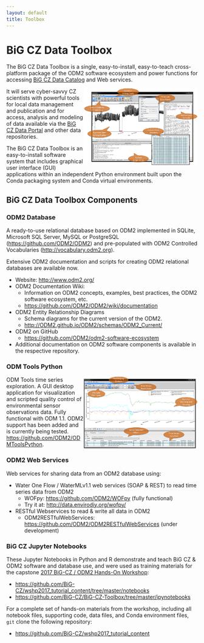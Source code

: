 ```yaml
---
layout: default
title: Toolbox
---
```


# BiG CZ Data Toolbox

The BiG CZ Data Toolbox is a single, easy-to-install, easy-to-teach cross-platform package of the ODM2 software ecosystem and power functions for accessing [BiG CZ Data Catalog](http://bigcz.org/catalog) and Web services.

<img src="https://github.com/BiG-CZ/bigcz.org/blob/master/assets/img/ODM2-Tools-Screenshot2-PowerFunctions.png?raw=true" align="right" width="300">

It will serve cyber-savvy CZ scientists with powerful tools for local data management and publication and for access, analysis and modeling of data available via the [BiG CZ Data Portal](http://bigcz.org/portal/) and other data repositories.

The BiG CZ Data Toolbox is an easy-to-install software system that includes graphical user interface (GUI) applications within an independent Python environment built upon the Conda packaging system and Conda virtual environments.

## BiG CZ Data Toolbox Components

### ODM2 Database

A ready-to-use relational database based on ODM2 implemented in SQLite, Microsoft SQL Server, MySQL or PostgreSQL (<https://github.com/ODM2/ODM2>) and pre-populated with ODM2 Controlled Vocabularies (<http://vocabulary.odm2.org>).

Extensive ODM2 documentation and scripts for creating ODM2 relational databases are available now.

- Website: <http://www.odm2.org/>
- ODM2 Documentation Wiki:
  - Information on ODM2 concepts, examples, best practices, the ODM2 software ecosystem, etc.
  - <https://github.com/ODM2/ODM2/wiki/documentation>
- ODM2 Entity Relationship Diagrams
  - Schema diagrams for the current version of the ODM2.
  - <http://ODM2.github.io/ODM2/schemas/ODM2_Current/>
- ODM2 on GitHub
  - https://github.com/ODM2/odm2-software-ecosystem
- Additional documentation on ODM2 software components is available in the respective repository.

### ODM Tools Python

<img src="https://github.com/BiG-CZ/bigcz.org/blob/master/assets/img/ODM2-Tools-Screenshot1-TimeSeriesFunctions.png?raw=true" align="right" width="300">

ODM Tools time series exploration.
A GUI desktop application for visualization and scripted quality control of environmental sensor observations data. Fully functional with ODM 1.1. ODM2 support has been added and is currently being tested.  <https://github.com/ODM2/ODMToolsPython>.

### ODM2 Web Services

Web services for sharing data from an ODM2 database using:

* Water One Flow / WaterMLv1.1 web services (SOAP & REST) to read time series data from ODM2 
  * WOFpy: <https://github.com/ODM2/WOFpy> (fully functional)
  * Try it at: <http://data.envirodiy.org/wofpy/>
* RESTful Webservices to read & write all data in ODM2
  * ODM2RESTfulWebServices: <https://github.com/ODM2/ODM2RESTfulWebServices> (under development)
  
### BiG CZ Jupyter Notebooks
These Jupyter Notebooks in Python and R demonstrate and teach BiG CZ & ODM2 software and database use, and were used as training materials for the capstone [2017 BiG-CZ / ODM2 Hands-On Workshop](https://github.com/BiG-CZ/bigcz_wshp2017):

* <https://github.com/BiG-CZ/wshp2017_tutorial_content/tree/master/notebooks>
* <https://github.com/BiG-CZ/BiG-CZ-Toolbox/tree/master/ipynotebooks>

For a complete set of hands-on materials from the workshop, including all notebook files, supporting code, data files, and Conda environment files, `git` clone the following repository:

* <https://github.com/BiG-CZ/wshp2017_tutorial_content>

